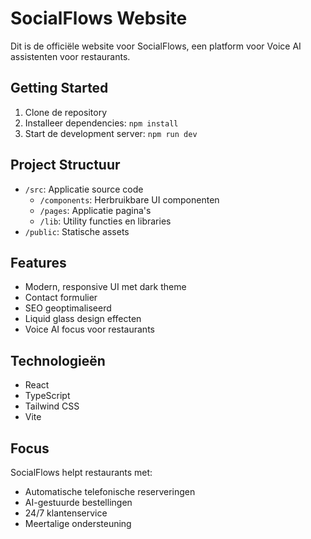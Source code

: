# SocialFlows Website

Dit is de officiële website voor SocialFlows, een platform voor Voice AI assistenten voor restaurants.

## Getting Started

1. Clone de repository
2. Installeer dependencies: `npm install`
3. Start de development server: `npm run dev`

## Project Structuur

- `/src`: Applicatie source code
  - `/components`: Herbruikbare UI componenten
  - `/pages`: Applicatie pagina's
  - `/lib`: Utility functies en libraries
- `/public`: Statische assets

## Features

- Modern, responsive UI met dark theme
- Contact formulier
- SEO geoptimaliseerd
- Liquid glass design effecten
- Voice AI focus voor restaurants

## Technologieën

- React
- TypeScript
- Tailwind CSS
- Vite

## Focus

SocialFlows helpt restaurants met:
- Automatische telefonische reserveringen
- AI-gestuurde bestellingen
- 24/7 klantenservice
- Meertalige ondersteuning